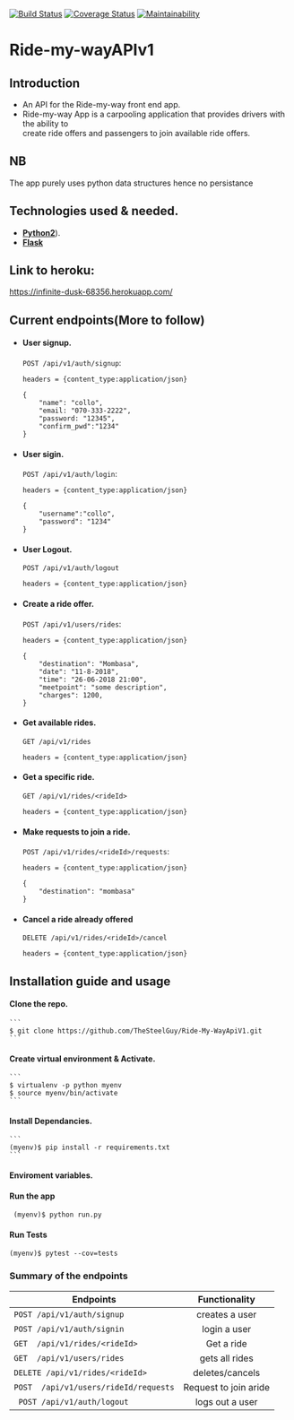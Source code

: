 [![Build Status](https://travis-ci.org/TheSteelGuy/Ride-My-WayApiV1.svg?branch=ft-Getmethods-%23158520402)](https://travis-ci.org/TheSteelGuy/Ride-My-WayApiV1)
[![Coverage Status](https://coveralls.io/repos/github/TheSteelGuy/Ride-My-WayApiV1/badge.svg?branch=ft-Getmethods-%23158520402)](https://coveralls.io/github/TheSteelGuy/Ride-My-WayApiV1?branch=ft-Getmethods-%23158520402)
[![Maintainability](https://api.codeclimate.com/v1/badges/e2de538dbd66b0ebc848/maintainability)](https://codeclimate.com/github/TheSteelGuy/Ride-My-WayApiV1/maintainability)

# Ride-my-wayAPIv1

## Introduction
* An API for the Ride-my-way front end app.
* Ride-my-way App is a carpooling application that provides drivers with the ability to    
  create ride offers and passengers to join available ride offers.
## NB
The app purely uses python data structures hence no persistance

## Technologies used & needed.
* **[Python2](https://www.python.org/downloads/)**).
* **[Flask](flask.pocoo.org/)**  

## Link to heroku:
https://infinite-dusk-68356.herokuapp.com/
## Current endpoints(More to follow)
*  #### User signup. 

    `POST /api/v1/auth/signup`: 
    ```
    headers = {content_type:application/json}

    {
        "name": "collo",
        "email: "070-333-2222",
        "password: "12345",
        "confirm_pwd":"1234"
    }
    ```

* #### User sigin.
    `POST /api/v1/auth/login`: 
    ```
    headers = {content_type:application/json}

    {
        "username":"collo",
        "password": "1234"
    }
    ```

* #### User Logout. 
    `POST /api/v1/auth/logout`
    ```
    headers = {content_type:application/json}
    ```

* #### Create a ride offer.
    `POST /api/v1/users/rides`: 
    ```
    headers = {content_type:application/json}

    {
        "destination": "Mombasa",
        "date": "11-8-2018",
        "time": "26-06-2018 21:00",
        "meetpoint": "some description",
        "charges": 1200,
    }
    ```
* #### Get available rides.
    `GET /api/v1/rides`
    ```
    headers = {content_type:application/json}
    ```


* #### Get a specific ride.   
    `GET /api/v1/rides/<rideId>` 
    ```
    headers = {content_type:application/json} 
    ```
    

* #### Make requests to join a ride.
    `POST /api/v1/rides/<rideId>/requests`:
    ```
    headers = {content_type:application/json}

    {
        "destination": "mombasa"
    }
    ```
* #### Cancel a ride already offered 
    `DELETE /api/v1/rides/<rideId>/cancel`
    ```
    headers = {content_type:application/json}
    ```

## Installation guide and usage

 #### **Clone the repo.**
    ```
    $ git clone https://github.com/TheSteelGuy/Ride-My-WayApiV1.git
    ```
 #### **Create virtual environment & Activate.**
    ```
    $ virtualenv -p python myenv 
    $ source myenv/bin/activate
    ```
 #### **Install Dependancies.**
    ```
    (myenv)$ pip install -r requirements.txt
    ```
 #### **Enviroment variables.**



 #### **Run the app**
   ```
    (myenv)$ python run.py
   ```
 #### **Run Tests**
  ```
  (myenv)$ pytest --cov=tests
  ```
### Summary of the endpoints

| Endpoints                                       |       Functionality                  |
| ------------------------------------------------|:------------------------------------:|
| `POST /api/v1/auth/signup`                      |  creates a user
| `POST /api/v1/auth/signin `                     |  login a user                        |   
| `GET  /api/v1/rides/<rideId>`                   |  Get a ride                          |
| `GET  /api/v1/users/rides`                            |  gets all rides                      |
| `DELETE /api/v1/rides/<rideId>`                 |  deletes/cancels                     |
| `POST  /api/v1/users/rideId/requests`           |  Request to join aride               |
|` POST /api/v1/auth/logout`                      |  logs out a user                     |
